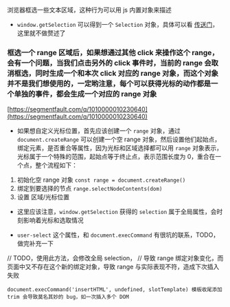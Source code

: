 ###

浏览器框选一些文本区域，这种行为可以用 js 内置对象来描述

- `window.getSelection` 可以得到一个 `Selection` 对象，具体可以看 [传送门](https://developer.mozilla.org/zh-CN/docs/Web/API/Window/getSelection)，这里就不做赘述了

### 框选一个 range 区域后，如果想通过其他 click 来操作这个 range，会有一个问题，当我们点击另外的 click 事件时，当前的 range 会取消框选，同时生成一个和本次 click 对应的 range 对象，而这个对象并不是我们想使用的，一定哟注意，每个可以获得光标的动作都是一个单独的事件，都会生成一个对应的 range 对象

[https://segmentfault.com/q/1010000010230640](https://segmentfault.com/q/1010000010230640)

- 如果想自定义光标位置，首先应该创建一个 `range` 对象，通过 `document.createRange` 可以创建一个空 range 对象，然后设置他们起始点，绑定元素，是否重合等属性，因为光标和区域选择都可以用 `range` 对象表示，光标属于一个特殊的范围，起始点等于终止点，表示范围长度为 0，重合在一个点，整个流程如下：

1. 初始化空 range 对象 `const range = document.createRange()`
2. 绑定到要选择的节点 `range.selectNodeContents(dom)`
3. 设置 区域/光标位置

- 这里应该注意，`window.getSelection` 获得的 `selection` 属于全局属性，会时刻影响着光标和选取情况

- `user-select` 这个属性，和 `document.execCommand` 有很坑的联系，TODO，做完补充一下

// TODO，使用此方法，会修改全局 selection，
// 导致 range 绑定对象变化，而页面中又不存在这个新的绑定对象，导致 range 与实际表现不符，造成下次插入失败

    document.execCommand('insertHTML', undefined, slotTemplate) 模板收尾添加 trim 会导致莫名其妙的 bug，如一次插入多个 DOM
